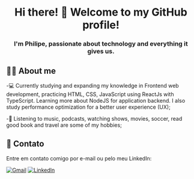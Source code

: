 <h1 align='center'>  Hi there! 👋  Welcome to my GitHub profile! </h1>


<h3 align='center'> I'm Philipe, passionate about technology and everything it gives us. </h3>

## 👨‍💻 About me

-💻 Currently studying and expanding my knowledge in Frontend web development, practicing HTML, CSS, JavaScript using ReactJs with TypeScript. Learning more about NodeJS for application backend.
I also study performance optimization for a better user experience (UX); 

-🏡 Listening to music, podcasts, watching shows, movies,  soccer, read good book and travel are some of my hobbies;

## 📲 Contato

Entre em contato comigo por e-mail ou pelo meu LinkedIn:

<a href="mailto:philipsferreiraa@gmail.com"><img src="https://img.shields.io/badge/Gmail-D14836?style=for-the-badge&logo=gmail&logoColor=white" alt="Gmail"/></a>
<a href="https://www.linkedin.com/in/philipe-ferreira-60696388/"><img src="https://img.shields.io/badge/linkedin%20-%230077B5.svg?&style=for-the-badge&logo=linkedin&logoColor=white" alt="LinkedIn"/></a>


